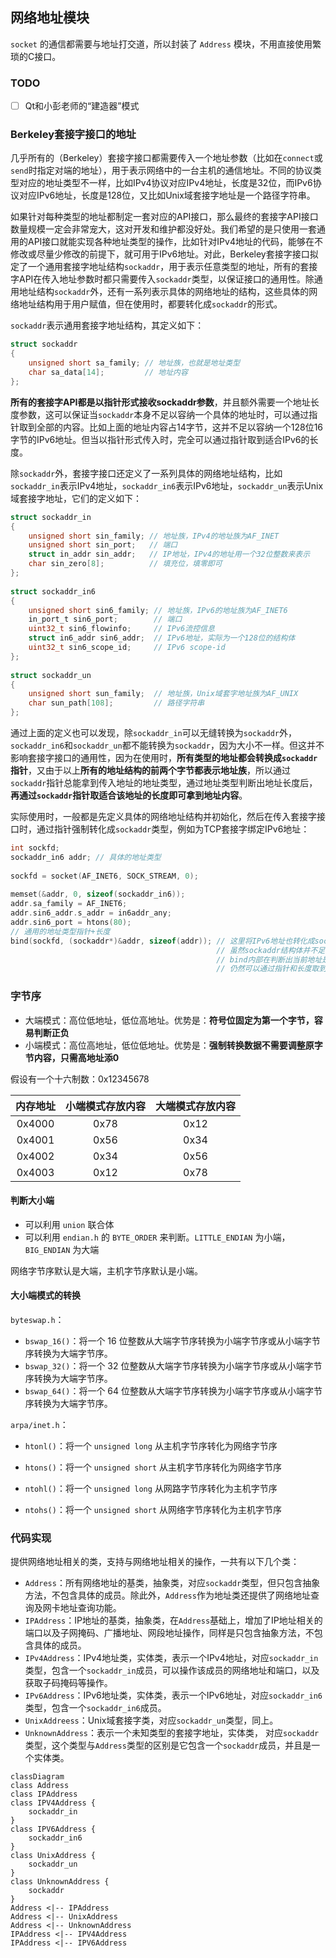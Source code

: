 ## 网络地址模块

`socket` 的通信都需要与地址打交道，所以封装了 `Address` 模块，不用直接使用繁琐的C接口。

### TODO

- [ ] Qt和小彭老师的“建造器”模式

### Berkeley套接字接口的地址

几乎所有的（Berkeley）套接字接口都需要传入一个地址参数（比如在`connect`或`send`时指定对端的地址），用于表示网络中的一台主机的通信地址。不同的协议类型对应的地址类型不一样，比如IPv4协议对应IPv4地址，长度是32位，而IPv6协议对应IPv6地址，长度是128位，又比如Unix域套接字地址是一个路径字符串。

如果针对每种类型的地址都制定一套对应的API接口，那么最终的套接字API接口数量规模一定会非常宠大，这对开发和维护都没好处。我们希望的是只使用一套通用的API接口就能实现各种地址类型的操作，比如针对IPv4地址的代码，能够在不修改或尽量少修改的前提下，就可用于IPv6地址。对此，Berkeley套接字接口拟定了一个通用套接字地址结构`sockaddr`，用于表示任意类型的地址，所有的套接字API在传入地址参数时都只需要传入`sockaddr`类型，以保证接口的通用性。除通用地址结构`sockaddr`外，还有一系列表示具体的网络地址的结构，这些具体的网络地址结构用于用户赋值，但在使用时，都要转化成`sockaddr`的形式。

`sockaddr`表示通用套接字地址结构，其定义如下：

```c
struct sockaddr
{
    unsigned short sa_family; // 地址族，也就是地址类型
    char sa_data[14];         // 地址内容
};
```

**所有的套接字API都是以指针形式接收sockaddr参数**，并且额外需要一个地址长度参数，这可以保证当`sockaddr`本身不足以容纳一个具体的地址时，可以通过指针取到全部的内容。比如上面的地址内容占14字节，这并不足以容纳一个128位16字节的IPv6地址。但当以指针形式传入时，完全可以通过指针取到适合IPv6的长度。

除`sockaddr`外，套接字接口还定义了一系列具体的网络地址结构，比如`sockaddr_in`表示IPv4地址，`sockaddr_in6`表示IPv6地址，`sockaddr_un`表示Unix域套接字地址，它们的定义如下：

```c
struct sockaddr_in
{
    unsigned short sin_family; // 地址族，IPv4的地址族为AF_INET
    unsigned short sin_port;   // 端口
    struct in_addr sin_addr;   // IP地址，IPv4的地址用一个32位整数来表示
    char sin_zero[8];          // 填充位，填零即可
};
 
struct sockaddr_in6
{
    unsigned short sin6_family; // 地址族，IPv6的地址族为AF_INET6
    in_port_t sin6_port;        // 端口
    uint32_t sin6_flowinfo;     // IPv6流控信息
    struct in6_addr sin6_addr;  // IPv6地址，实际为一个128位的结构体
    uint32_t sin6_scope_id;     // IPv6 scope-id
};
 
struct sockaddr_un
{
    unsigned short sun_family;  // 地址族，Unix域套字地址族为AF_UNIX
    char sun_path[108];         // 路径字符串
};
```

通过上面的定义也可以发现，除`sockaddr_in`可以无缝转换为`sockaddr`外，`sockaddr_in6`和`sockaddr_un`都不能转换为`sockaddr`，因为大小不一样。但这并不影响套接字接口的通用性，因为在使用时，**所有类型的地址都会转换成`sockaddr`指针**，又由于以上**所有的地址结构的前两个字节都表示地址族**，所以通过`sockaddr`指针总能拿到传入地址的地址类型，通过地址类型判断出地址长度后，**再通过`sockaddr`指针取适合该地址的长度即可拿到地址内容**。

实际使用时，一般都是先定义具体的网络地址结构并初始化，然后在传入套接字接口时，通过指针强制转化成`sockaddr`类型，例如为TCP套接字绑定IPv6地址：

```c
int sockfd;
sockaddr_in6 addr; // 具体的地址类型
 
sockfd = socket(AF_INET6, SOCK_STREAM, 0);
 
memset(&addr, 0, sizeof(sockaddr_in6));
addr.sa_family = AF_INET6;
addr.sin6_addr.s_addr = in6addr_any;
addr.sin6_port = htons(80);
// 通用的地址类型指针+长度
bind(sockfd, (sockaddr*)&addr, sizeof(addr)); // 这里将IPv6地址也转化成sockaddr*再传入bind
                                              // 虽然sockaddr结构体并不足以容纳一个IPv6地址，但是传入的是指针和地址长度，
                                              // bind内部在判断出当前地址是IPv6地址的情况下，
                                              // 仍然可以通过指针和长度取到一个完整的IPv6地址
```

### 字节序

- 大端模式：高位低地址，低位高地址。优势是：**符号位固定为第一个字节，容易判断正负**
- 小端模式：高位高地址，低位低地址。优势是：**强制转换数据不需要调整原字节内容，只需高地址添0**

假设有一个十六制数：0x12345678

| 内存地址 | 小端模式存放内容 | 大端模式存放内容 |
| :------: | :--------------: | :--------------: |
|  0x4000  |       0x78       |       0x12       |
|  0x4001  |       0x56       |       0x34       |
|  0x4002  |       0x34       |       0x56       |
|  0x4003  |       0x12       |       0x78       |

#### 判断大小端

- 可以利用 `union` 联合体
- 可以利用 `endian.h` 的 `BYTE_ORDER` 来判断。`LITTLE_ENDIAN` 为小端，`BIG_ENDIAN` 为大端

网络字节序默认是大端，主机字节序默认是小端。

#### 大小端模式的转换

`byteswap.h`：

- `bswap_16()`：将一个 16 位整数从大端字节序转换为小端字节序或从小端字节序转换为大端字节序。
- `bswap_32()`：将一个 32 位整数从大端字节序转换为小端字节序或从小端字节序转换为大端字节序。
- `bswap_64()`：将一个 64 位整数从大端字节序转换为小端字节序或从小端字节序转换为大端字节序。

`arpa/inet.h`：

- `htonl()`：将一个 `unsigned long` 从主机字节序转化为网络字节序
- `htons()`：将一个 `unsigned short` 从主机字节序转化为网络字节序
- `ntohl()`：将一个 `unsigned long` 从网路字节序转化为主机字节序

- `ntohs()`：将一个 `unsigned short` 从网络字节序转化为主机字节序

### 代码实现

提供网络地址相关的类，支持与网络地址相关的操作，一共有以下几个类：

- `Address`：所有网络地址的基类，抽象类，对应`sockaddr`类型，但只包含抽象方法，不包含具体的成员。除此外，`Address`作为地址类还提供了网络地址查询及网卡地址查询功能。
- `IPAddress`：IP地址的基类，抽象类，在`Address`基础上，增加了IP地址相关的端口以及子网掩码、广播地址、网段地址操作，同样是只包含抽象方法，不包含具体的成员。
- `IPv4Address`：IPv4地址类，实体类，表示一个IPv4地址，对应`sockaddr_in`类型，包含一个`sockaddr_in`成员，可以操作该成员的网络地址和端口，以及获取子码掩码等操作。
- `IPv6Address`：IPv6地址类，实体类，表示一个IPv6地址，对应`sockaddr_in6`类型，包含一个`sockaddr_in6`成员。
- `UnixAddreess`：Unix域套接字类，对应`sockaddr_un`类型，同上。
- `UnknownAddress`：表示一个未知类型的套接字地址，实体类， 对应`sockaddr`类型，这个类型与`Address`类型的区别是它包含一个`sockaddr`成员，并且是一个实体类。

```mermaid
classDiagram
class Address
class IPAddress
class IPV4Address {
	sockaddr_in
}
class IPV6Address {
	sockaddr_in6
}
class UnixAddress {
	sockaddr_un
}
class UnknownAddress {
	sockaddr
}
Address <|-- IPAddress
Address <|-- UnixAddress
Address <|-- UnknownAddress
IPAddress <|-- IPV4Address
IPAddress <|-- IPV6Address
```